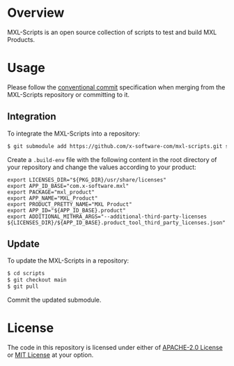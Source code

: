 # Overview

MXL-Scripts is an open source collection of scripts to test and build MXL Products.

# Usage

Please follow the [conventional commit](https://www.conventionalcommits.org/en/v1.0.0/#summary) specification when merging from the MXL-Scripts repository or committing to it.

## Integration

To integrate the MXL-Scripts into a repository:

```sh
$ git submodule add https://github.com/x-software-com/mxl-scripts.git scripts
```

Create a `.build-env` file with the following content in the root directory of your repository and change the values according to your product:

```env
export LICENSES_DIR="${PKG_DIR}/usr/share/licenses"
export APP_ID_BASE="com.x-software.mxl"
export PACKAGE="mxl_product"
export APP_NAME="MXL_Product"
export PRODUCT_PRETTY_NAME="MXL Product"
export APP_ID="${APP_ID_BASE}.product"
export ADDITIONAL_MITHRA_ARGS="--additional-third-party-licenses ${LICENSES_DIR}/${APP_ID_BASE}.product_tool_third_party_licenses.json"
```

## Update

To update the MXL-Scripts in a repository:

```sh
$ cd scripts
$ git checkout main
$ git pull
```

Commit the updated submodule.

# License

The code in this repository is licensed under either of [APACHE-2.0 License](LICENSE-APACHE) or [MIT License](LICENSE-MIT) at your option.
